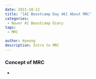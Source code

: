 ```yaml
---
date: 2021-10-12
title: "[AI Boostcamp Day 46] About MRC"
categories: 
 - Naver AI Boostcamp Diary
tags:
 - MRC

author: Hyeong
description: Intro to MRC
---
```

### Concept of MRC
- 
